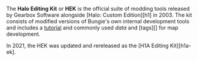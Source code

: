 The **Halo Editing Kit** or **HEK** is the official suite of modding tools released by Gearbox Software alongside [Halo: Custom Edition][h1] in 2003. The kit consists of modified versions of Bungie's own internal development tools and includes a [tutorial][hek-tut] and commonly used _data_ and [tags][] for map development.

In 2021, the HEK was updated and rereleased as the [H1A Editing Kit][h1a-ek].

[hek-tut]: http://nikon.bungie.org/misc/hek_tutorial/
